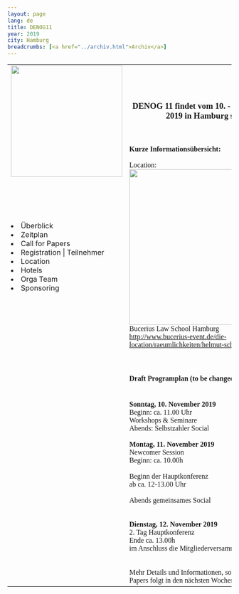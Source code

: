 ```yaml
---
layout: page
lang: de
title: DENOG11
year: 2019
city: Hamburg
breadcrumbs: [<a href="../archiv.html">Archiv</a>]
---
```


<table>
    <tr>
        <td valign='top' style='width:15%;'>
               <img src='https://www.denog.de/images/denog-logo-konferenz-11_v001_whitebg.png' style='width:250px;'>
            <br>
               <br>
               <br>
               <br>
               <br>
               <br>
                <li>Überblick
                <li>Zeitplan
                <li>Call for Papers
                <li>Registration | Teilnehmer
                <li>Location
                <li>Hotels
                <li>Orga Team
                <li>Sponsoring</li>
        </td>
        <td valign='top' style='width:70%; font-family:verdana; font-size:12pt;'>
            <br>
            <br>
            <br>
            <center><h3><b>DENOG 11 findet vom 10. - 12. November 2019 in Hamburg statt.</b></h3></center>
            <br>
            <br>
            <b>Kurze Informationsübersicht:</b><br>
            <br>
            Location:<br>
             <img src='http://www.bucerius-event.de/fileadmin/_processed_/csm_aussen_auditorium_f39f1fa2e4.jpg' style='width:350px;'><br>
            Bucerius Law School Hamburg <br>
            <a href='http://www.bucerius-event.de/die-location/raeumlichkeiten/helmut-schmidt-auditorium/' target='_new'>http://www.bucerius-event.de/die-location/raeumlichkeiten/helmut-schmidt-auditorium/</a>
            <br>
            <br>
            <br>
            <h4><b>Draft Programplan (to be changed)</b></h4>
<br>
<b>Sonntag, 10. November 2019</b><br>
Beginn: 	ca. 11.00 Uhr<br>
Workshops & Seminare<br>
Abends:	Selbstzahler Social<br>
<br>
<b>Montag, 11. November 2019</b><br>
Newcomer Session<br>
Beginn: 	ca. 10.00h<br>
<br>
Beginn der Hauptkonferenz<br>
ab ca. 12-13.00 Uhr<br>
<br>
Abends gemeinsames Social<br>
<br>
<br>
<b>Dienstag, 12. November 2019</b><br>
2. Tag Hauptkonferenz<br>
Ende ca. 13.00h<br>
im Anschluss die Mitgliederversammlung<br>
<br>
<br>
Mehr Details und Informationen, sowie den Call for Papers folgt in den nächsten Wochen.
        </td>
        <td  valign='top' style='width:15%;' >
        </td>
    </tr>
    
</table>

